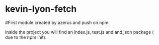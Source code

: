 # kevin-lyon-fetch

#First module created by azerus and push on npm

Inside the project you will find an index.js, test.js and and json package ( due to the npm init).